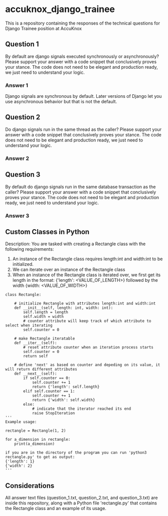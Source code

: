 # accuknox_django_trainee
This is a repository containing the responses of the technical questions for Django Trainee position at AccuKnox

## Question 1
By default are django signals executed synchronously or asynchronously? Please support your answer with a code snippet that conclusively proves your stance. The code does not need to be elegant and production ready, we just need to understand your logic.

### Answer 1
Django signals are synchronous by default. Later versions of Django let you use asynchronous behavior but that is not the default.

## Question 2
Do django signals run in the same thread as the caller? Please support your answer with a code snippet that conclusively proves your stance. The code does not need to be elegant and production ready, we just need to understand your logic.

### Answer 2

## Question 3
By default do django signals run in the same database transaction as the caller? Please support your answer with a code snippet that conclusively proves your stance. The code does not need to be elegant and production ready, we just need to understand your logic.

### Answer 3

## Custom Classes in Python 
Description: You are tasked with creating a Rectangle class with the following requirements:

1. An instance of the Rectangle class requires length:int and width:int to be initialized.
2. We can iterate over an instance of the Rectangle class 
3. When an instance of the Rectangle class is iterated over, we first get its length in the format: {'length': <VALUE_OF_LENGTH>} followed by the width {width: <VALUE_OF_WIDTH>}

```{python}
class Rectangle:
    
    # initialize Rectangle with attributes length:int and width:int
    def __init__(self, length: int, width: int):
        self.length = length
        self.width = width
        # counter attribute will keep track of which attribute to select when iterating
        self.counter = 0
    
    # make Rectangle iteratable
    def __iter__(self):
        # reset attribute counter when an iteration process starts
        self.counter = 0
        return self
    
    # define 'next' as based on counter and depeding on its value, it will return different attributes
    def __next__(self):
        if self.counter == 0:
            self.counter += 1
            return {'length': self.length}
        elif self.counter == 1:
            self.counter += 1
            return {'width': self.width}
        else:
            # indicate that the iterator reached its end
            raise StopIteration
'''
Example usage:

rectangle = Rectangle(1, 2)

for a_dimension in rectangle:
    print(a_dimension)
    
if you are in the directory of the program you can run 'python3 rectangle.py' to get as output:
{'length': 1}
{'width': 2}
'''
```

## Considerations
All answer text files (question_1.txt, question_2.txt, and question_3.txt) are inside this repository, along with a Python file 'rectangle.py' that contains the Rectangle class and an example of its usage.

